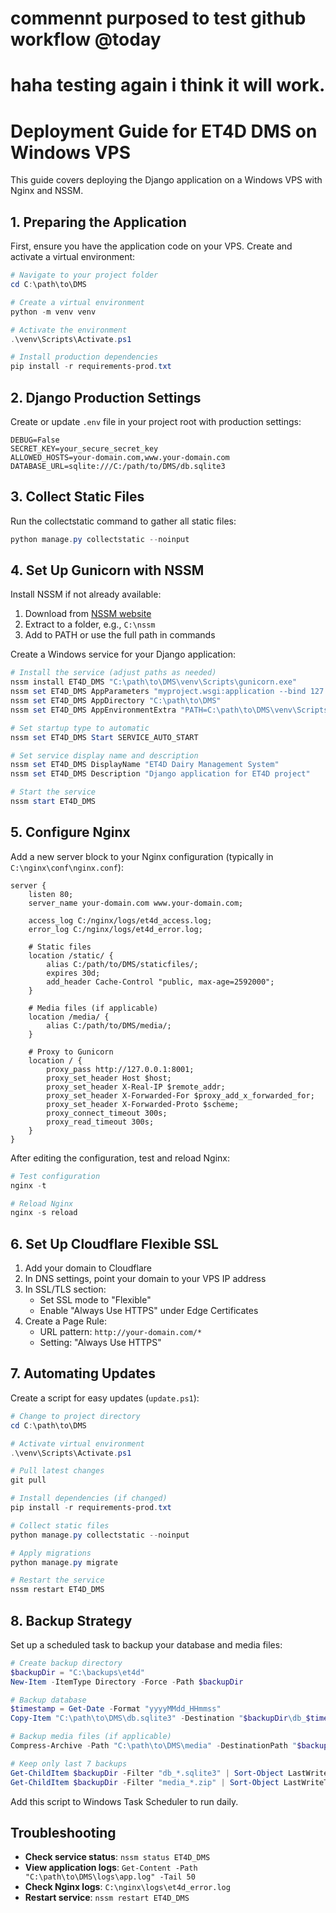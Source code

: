 # commennt purposed to test github workflow @today
# haha testing again i think it will work.
# Deployment Guide for ET4D DMS on Windows VPS


This guide covers deploying the Django application on a Windows VPS with Nginx and NSSM.

## 1. Preparing the Application

First, ensure you have the application code on your VPS. Create and activate a virtual environment:

```powershell
# Navigate to your project folder
cd C:\path\to\DMS

# Create a virtual environment
python -m venv venv

# Activate the environment
.\venv\Scripts\Activate.ps1

# Install production dependencies
pip install -r requirements-prod.txt
```

## 2. Django Production Settings

Create or update `.env` file in your project root with production settings:

```
DEBUG=False
SECRET_KEY=your_secure_secret_key
ALLOWED_HOSTS=your-domain.com,www.your-domain.com
DATABASE_URL=sqlite:///C:/path/to/DMS/db.sqlite3
```

## 3. Collect Static Files

Run the collectstatic command to gather all static files:

```powershell
python manage.py collectstatic --noinput
```

## 4. Set Up Gunicorn with NSSM

Install NSSM if not already available:
1. Download from [NSSM website](https://nssm.cc/download)
2. Extract to a folder, e.g., `C:\nssm`
3. Add to PATH or use the full path in commands

Create a Windows service for your Django application:

```powershell
# Install the service (adjust paths as needed)
nssm install ET4D_DMS "C:\path\to\DMS\venv\Scripts\gunicorn.exe"
nssm set ET4D_DMS AppParameters "myproject.wsgi:application --bind 127.0.0.1:8001"
nssm set ET4D_DMS AppDirectory "C:\path\to\DMS"
nssm set ET4D_DMS AppEnvironmentExtra "PATH=C:\path\to\DMS\venv\Scripts;%PATH%"

# Set startup type to automatic
nssm set ET4D_DMS Start SERVICE_AUTO_START

# Set service display name and description
nssm set ET4D_DMS DisplayName "ET4D Dairy Management System"
nssm set ET4D_DMS Description "Django application for ET4D project"

# Start the service
nssm start ET4D_DMS
```

## 5. Configure Nginx

Add a new server block to your Nginx configuration (typically in `C:\nginx\conf\nginx.conf`):

```nginx
server {
    listen 80;
    server_name your-domain.com www.your-domain.com;
    
    access_log C:/nginx/logs/et4d_access.log;
    error_log C:/nginx/logs/et4d_error.log;

    # Static files
    location /static/ {
        alias C:/path/to/DMS/staticfiles/;
        expires 30d;
        add_header Cache-Control "public, max-age=2592000";
    }
    
    # Media files (if applicable)
    location /media/ {
        alias C:/path/to/DMS/media/;
    }
    
    # Proxy to Gunicorn
    location / {
        proxy_pass http://127.0.0.1:8001;
        proxy_set_header Host $host;
        proxy_set_header X-Real-IP $remote_addr;
        proxy_set_header X-Forwarded-For $proxy_add_x_forwarded_for;
        proxy_set_header X-Forwarded-Proto $scheme;
        proxy_connect_timeout 300s;
        proxy_read_timeout 300s;
    }
}
```

After editing the configuration, test and reload Nginx:

```powershell
# Test configuration
nginx -t

# Reload Nginx
nginx -s reload
```

## 6. Set Up Cloudflare Flexible SSL

1. Add your domain to Cloudflare
2. In DNS settings, point your domain to your VPS IP address
3. In SSL/TLS section:
   - Set SSL mode to "Flexible"
   - Enable "Always Use HTTPS" under Edge Certificates
4. Create a Page Rule:
   - URL pattern: `http://your-domain.com/*`
   - Setting: "Always Use HTTPS"

## 7. Automating Updates

Create a script for easy updates (`update.ps1`):

```powershell
# Change to project directory
cd C:\path\to\DMS

# Activate virtual environment
.\venv\Scripts\Activate.ps1

# Pull latest changes
git pull

# Install dependencies (if changed)
pip install -r requirements-prod.txt

# Collect static files
python manage.py collectstatic --noinput

# Apply migrations
python manage.py migrate

# Restart the service
nssm restart ET4D_DMS
```

## 8. Backup Strategy

Set up a scheduled task to backup your database and media files:

```powershell
# Create backup directory
$backupDir = "C:\backups\et4d"
New-Item -ItemType Directory -Force -Path $backupDir

# Backup database
$timestamp = Get-Date -Format "yyyyMMdd_HHmmss"
Copy-Item "C:\path\to\DMS\db.sqlite3" -Destination "$backupDir\db_$timestamp.sqlite3"

# Backup media files (if applicable)
Compress-Archive -Path "C:\path\to\DMS\media" -DestinationPath "$backupDir\media_$timestamp.zip"

# Keep only last 7 backups
Get-ChildItem $backupDir -Filter "db_*.sqlite3" | Sort-Object LastWriteTime -Descending | Select-Object -Skip 7 | Remove-Item
Get-ChildItem $backupDir -Filter "media_*.zip" | Sort-Object LastWriteTime -Descending | Select-Object -Skip 7 | Remove-Item
```

Add this script to Windows Task Scheduler to run daily.

## Troubleshooting

- **Check service status**: `nssm status ET4D_DMS`
- **View application logs**: `Get-Content -Path "C:\path\to\DMS\logs\app.log" -Tail 50`
- **Check Nginx logs**: `C:\nginx\logs\et4d_error.log`
- **Restart service**: `nssm restart ET4D_DMS` 
